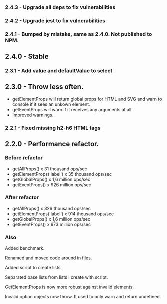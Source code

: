 ### 2.4.3 - Upgrade all deps to fix vulnerabilities

### 2.4.2 - Upgrade jest to fix vulnerabilities

### 2.4.1 - Bumped by mistake, same as 2.4.0. Not published to NPM.

## 2.4.0 - Stable

### 2.3.1 - Add value and defaultValue to select

## 2.3.0 - Throw less often.

- getElementProps will return global props for HTML and SVG and warn to console if it sees an unkown element.
- getEventProps will warn if it receives any arguments at all.
- Improved warnings.

### 2.2.1 - Fixed missing h2-h6 HTML tags

## 2.2.0 - Performance refactor.

### Before refactor
- getAllProps() x 31 thousand ops/sec
- getElementProps('label') x 35 thousand ops/sec
- getGlobalProps() x 1,6 million ops/sec
- getEventProps() x 926 million ops/sec

### After refactor
- getAllProps() x 326 thousand ops/sec
- getElementProps('label') x 914 thousand ops/sec
- getGlobalProps() x 1,6 million ops/sec
- getEventProps() x 973 million ops/sec

### Also

Added benchmark.

Renamed and moved code around in files.

Added script to create lists.

Separated base lists from lists I create with script.

GetElementProps is now more robust against invalid elements.

Invalid option objects now throw. It used to only warn and return undefined.